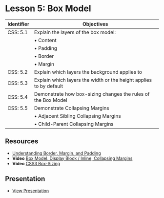 # Lesson 5: Box Model
Identifier   | Objectives
-------------|------------
CSS: 5.1     | Explain the layers of the box model:
             | &bull; Content
             | &bull; Padding
             | &bull; Border
             | &bull; Margin
CSS: 5.2     | Explain which layers the background applies to
CSS: 5.3     | Explain which layers the width or the height applies to by default
CSS: 5.4     | Demonstrate how box-sizing changes the rules of the Box Model
CSS: 5.5     | Demonstrate Collapsing Margins
             | &bull; Adjacent Sibling Collapsing Margins
             | &bull; Child-Parent Collapsing Margins

## Resources
- [Understanding Border, Margin, and Padding](http://www.templatemonster.com/help/css-understanding-border-margin-and-padding-properties.html)
- __Video__ [Box Model, Display Block / Inline, Collapsing Margins](https://www.youtube.com/watch?v=Nej7B5M-vOM)
- __Video__ [CSS3 Box-Sizing](https://www.youtube.com/watch?v=8KtoC9MpoZ0)

## Presentation

- [View Presentation](https://docs.google.com/presentation/d/1kZ51qg0DTM75Z_ST0nqZQ-w8dd-io8qpOBaISpgsPZU/edit#slide=id.p)
